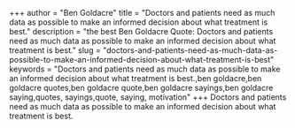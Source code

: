 +++
author = "Ben Goldacre"
title = "Doctors and patients need as much data as possible to make an informed decision about what treatment is best."
description = "the best Ben Goldacre Quote: Doctors and patients need as much data as possible to make an informed decision about what treatment is best."
slug = "doctors-and-patients-need-as-much-data-as-possible-to-make-an-informed-decision-about-what-treatment-is-best"
keywords = "Doctors and patients need as much data as possible to make an informed decision about what treatment is best.,ben goldacre,ben goldacre quotes,ben goldacre quote,ben goldacre sayings,ben goldacre saying,quotes, sayings,quote, saying, motivation"
+++
Doctors and patients need as much data as possible to make an informed decision about what treatment is best.
